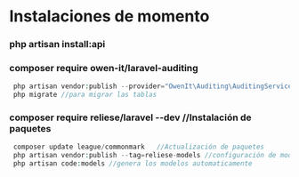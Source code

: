 # Instalaciones de momento 

### php artisan install:api 

### composer require owen-it/laravel-auditing
```php
 php artisan vendor:publish --provider="OwenIt\Auditing\AuditingServiceProvider" //publicar configuracion 
 php migrate //para migrar las tablas 
```
### composer require reliese/laravel --dev  //Instalación de paquetes
``` php
 composer update league/commonmark   //Actualización de paquetes
 php artisan vendor:publish --tag=reliese-models //configuración de modelos
 php artisan code:models //genera los modelos automaticamente
 ```

###
